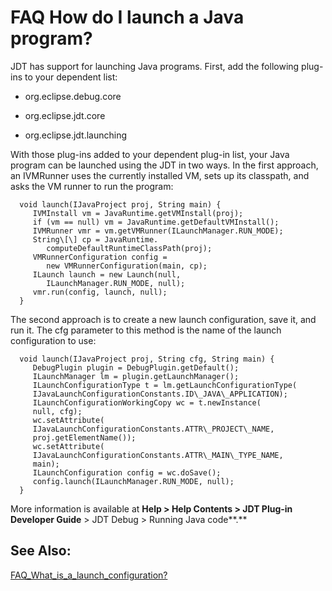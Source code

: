 

FAQ How do I launch a Java program?
===================================

JDT has support for launching Java programs. First, add the following plug-ins to your dependent list:


*   org.eclipse.debug.core

*   org.eclipse.jdt.core

*   org.eclipse.jdt.launching

With those plug-ins added to your dependent plug-in list, your Java program can be launched using the JDT in two ways. In the first approach, an IVMRunner uses the currently installed VM, sets up its classpath, and asks the VM runner to run the program:

      void launch(IJavaProject proj, String main) {
         IVMInstall vm = JavaRuntime.getVMInstall(proj);
         if (vm == null) vm = JavaRuntime.getDefaultVMInstall();
         IVMRunner vmr = vm.getVMRunner(ILaunchManager.RUN_MODE);
         String\[\] cp = JavaRuntime.
            computeDefaultRuntimeClassPath(proj);
         VMRunnerConfiguration config = 
            new VMRunnerConfiguration(main, cp);
         ILaunch launch = new Launch(null, 
            ILaunchManager.RUN_MODE, null);
         vmr.run(config, launch, null);
      }

  
The second approach is to create a new launch configuration, save it, and run it. The cfg parameter to this method is the name of the launch configuration to use:

      void launch(IJavaProject proj, String cfg, String main) {
         DebugPlugin plugin = DebugPlugin.getDefault();
         ILaunchManager lm = plugin.getLaunchManager();
         ILaunchConfigurationType t = lm.getLaunchConfigurationType(
         IJavaLaunchConfigurationConstants.ID\_JAVA\_APPLICATION);
         ILaunchConfigurationWorkingCopy wc = t.newInstance(
         null, cfg);
         wc.setAttribute(
         IJavaLaunchConfigurationConstants.ATTR\_PROJECT\_NAME, 
         proj.getElementName());
         wc.setAttribute(
         IJavaLaunchConfigurationConstants.ATTR\_MAIN\_TYPE_NAME, 
         main);
         ILaunchConfiguration config = wc.doSave();   
         config.launch(ILaunchManager.RUN_MODE, null);
      }

More information is available at **Help > Help Contents > JDT Plug-in Developer Guide** \> JDT Debug > Running Java code**.**

  

See Also:
---------

[FAQ\_What\_is\_a\_launch_configuration?](./FAQ_What_is_a_launch_configuration.md "FAQ What is a launch configuration?")

